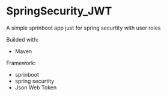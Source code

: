 # SpringSecurity_JWT

A simple sprinboot app just for spring securtity with user roles

Builded with:
 - Maven

Framework:
 - sprinboot
 - spring securtity
 - Json Web Token
